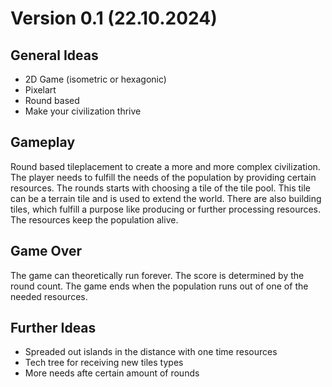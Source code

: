 # Version 0.1 (22.10.2024)

## General Ideas
- 2D Game (isometric or hexagonic)
- Pixelart
- Round based
- Make your civilization thrive

## Gameplay
Round based tileplacement to create a more and more complex civilization. The player needs to fulfill the needs of the population by providing certain resources. The rounds starts with choosing a tile of the tile pool. This tile can be a terrain tile and is used to extend the world. There are also building tiles, which fulfill a purpose like producing or further processing resources. The resources keep the population alive.

## Game Over
The game can theoretically run forever. The score is determined by the round count. The game ends when the population runs out of one of the needed resources.

## Further Ideas
- Spreaded out islands in the distance with one time resources
- Tech tree for receiving new tiles types
- More needs afte certain amount of rounds
